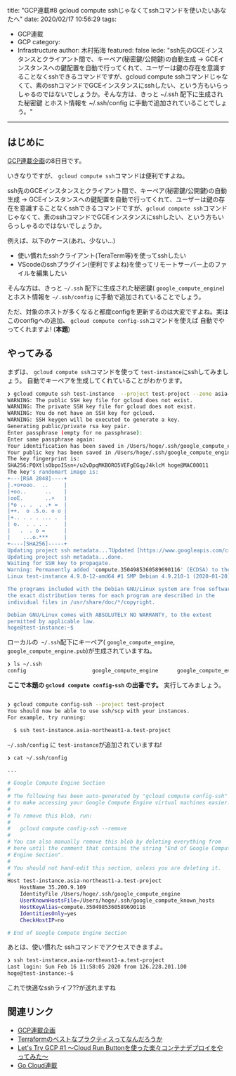 title: "GCP連載#8 gcloud compute sshじゃなくてsshコマンドを使いたいあなたへ"
date: 2020/02/17 10:56:29
tags:
  - GCP連載
  - GCP
category:
  - Infrastructure
author: 木村拓海
featured: false
lede: "ssh先のGCEインスタンスとクライアント間で、キーペア(秘密鍵/公開鍵)の自動生成 -> GCEインスタンスへの鍵配置を自動で行ってくれて、ユーザーは鍵の存在を意識することなくsshできるコマンドですが、gcloud compute sshコマンドじゃなくて、素のsshコマンドでGCEインスタンスにsshしたい、という方もいらっしゃるのではないでしょうか。そんな方は、きっと ~/.ssh 配下に生成された秘密鍵 とホスト情報を ~/.ssh/config に手動で追加されていることでしょう。"
---

## はじめに

[GCP連載企画](https://future-architect.github.io/tags/GCP%E9%80%A3%E8%BC%89/)の8日目です。

いきなりですが、 `gcloud compute ssh`コマンドは便利ですよね。 

ssh先のGCEインスタンスとクライアント間で、キーペア(秘密鍵/公開鍵)の自動生成 -> GCEインスタンスへの鍵配置を自動で行ってくれて、ユーザーは鍵の存在を意識することなくsshできるコマンドですが、`gcloud compute ssh`コマンドじゃなくて、素のsshコマンドでGCEインスタンスにsshしたい、という方もいらっしゃるのではないでしょうか。

例えば、以下のケース(あれ、少ない...)

* 使い慣れたsshクライアント(TeraTerm等)を使ってsshしたい
* VScodeのsshプラグイン(便利ですよね)を使ってリモートサーバー上のファイルを編集したい


そんな方は、きっと `~/.ssh` 配下に生成された秘密鍵( `google_compute_engine`) とホスト情報を `~/.ssh/config` に手動で追加されていることでしょう。


ただ、対象のホストが多くなると都度configを更新するのは大変ですよね。実はこのconfigへの追加、 `gcloud compute config-ssh`コマンドを使えば 自動でやってくれますよ! (**本題**)


## やってみる

まずは、 `gcloud compute ssh`コマンドを使って `test-instance`にsshしてみましょう。
自動でキーペアを生成してくれていることがわかります。

```bash
❯ gcloud compute ssh test-instance  --project test-project --zone asia-northeast1-a                                                 
WARNING: The public SSH key file for gcloud does not exist.
WARNING: The private SSH key file for gcloud does not exist.
WARNING: You do not have an SSH key for gcloud.
WARNING: SSH keygen will be executed to generate a key.
Generating public/private rsa key pair.
Enter passphrase (empty for no passphrase):
Enter same passphrase again:
Your identification has been saved in /Users/hoge/.ssh/google_compute_engine.
Your public key has been saved in /Users/hoge/.ssh/google_compute_engine.pub.
The key fingerprint is:
SHA256:PQXtls0bpoISsn+/u2vDpqMKBORO5VEFgEGqyJ4klcM hoge@MAC00011
The key's randomart image is:
+---[RSA 2048]----+
|.+o+ooo.  ..     |
|+oo..      ..    |
|ooE.       ..+   |
|*o .. .  . .+ =  |
|++.  o .S.o. o o |
|+.. . . . ... .  |
| o.  . . . .     |
|   .  . o =      |
|    ...o.***     |
+----[SHA256]-----+
Updating project ssh metadata...⠹Updated [https://www.googleapis.com/compute/v1/projects/test-project].
Updating project ssh metadata...done.
Waiting for SSH key to propagate.
Warning: Permanently added 'compute.3504985360589690116' (ECDSA) to the list of known hosts.
Linux test-instance 4.9.0-12-amd64 #1 SMP Debian 4.9.210-1 (2020-01-20) x86_64

The programs included with the Debian GNU/Linux system are free software;
the exact distribution terms for each program are described in the
individual files in /usr/share/doc/*/copyright.

Debian GNU/Linux comes with ABSOLUTELY NO WARRANTY, to the extent
permitted by applicable law.
hoge@test-instance:~$
```

ローカルの` ~/.ssh`配下にキーペア( `google_compute_engine`, `google_compute_engine.pub`)が生成されていますね。

```bash
❯ ls ~/.ssh
config                     google_compute_engine      google_compute_engine.pub  google_compute_known_hosts
```

**ここで本題の `gcloud compute config-ssh` の出番です。** 実行してみましょう。

```bash

❯ gcloud compute config-ssh --project test-project
You should now be able to use ssh/scp with your instances.
For example, try running:

  $ ssh test-instance.asia-northeast1-a.test-project
```

 `~/.ssh/config` に `test-instance`が追加されていますね! 


```bash
❯ cat ~/.ssh/config

...

# Google Compute Engine Section
#
# The following has been auto-generated by "gcloud compute config-ssh"
# to make accessing your Google Compute Engine virtual machines easier.
#
# To remove this blob, run:
#
#   gcloud compute config-ssh --remove
#
# You can also manually remove this blob by deleting everything from
# here until the comment that contains the string "End of Google Compute
# Engine Section".
#
# You should not hand-edit this section, unless you are deleting it.
#
Host test-instance.asia-northeast1-a.test-project
    HostName 35.200.9.109
    IdentityFile /Users/hoge/.ssh/google_compute_engine
    UserKnownHostsFile=/Users/hoge/.ssh/google_compute_known_hosts
    HostKeyAlias=compute.3504985360589690116
    IdentitiesOnly=yes
    CheckHostIP=no

# End of Google Compute Engine Section

```

あとは、使い慣れた sshコマンドでアクセスできますよ。

```bash
❯ ssh test-instance.asia-northeast1-a.test-project
Last login: Sun Feb 16 11:58:05 2020 from 126.228.201.100
hoge@test-instance:~$
```

これで快適なsshライフ??が送れますね


## 関連リンク

* [GCP連載企画](https://future-architect.github.io/tags/GCP%E9%80%A3%E8%BC%89/)
* [Terraformのベストなプラクティスってなんだろうか](https://future-architect.github.io/articles/20190903/)
* [Let's Try GCP #1 ～Cloud Run Buttonを使った楽々コンテナデプロイをやってみた～](https://future-architect.github.io/articles/20190909/)
* [Go Cloud連載](https://future-architect.github.io/tags/GoCDK/)

